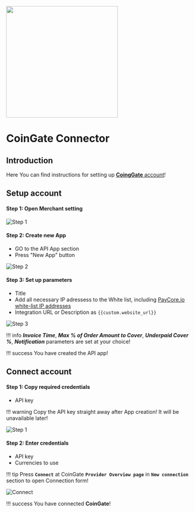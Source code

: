 <img src="https://static.openfintech.io/payment_providers/coingate/logo.svg?w=300" width="300px" >

# CoinGate Connector

## Introduction

Here You can find  instructions for setting up [**CoingGate** account](https://coingate.com/account/dashboard)!

## Setup account


#### Step 1: Open Merchant setting

![Step 1](images/coingate-step1.png)

#### Step 2: Create new App
-  GO to the API App section
-  Press "New App" button

![Step 2](images/coingate-step2_1.png)

#### Step 3: Set up parameters

-  Title
-  Add all necessary IP adressess to the White list, including  [PayСore.io white-list IP addresses](/integration/ips/)   
-  Integration URL or Description  as ```{{custom.website_url}}```

![Step 3](images/coingate-step3.png)

!!! info
    **_Invoice Time_**, **_Max % of Order Amount to Cover_**, **_Underpaid Cover %_**, **_Notification_** parameters are set  at your choice!


!!! success
    You have created the API app!
    
## Connect account

#### Step 1: Copy required credentials

-  API key

!!! warning
    Copy the API key straight away after App creation!
    It will be unavailable later!

![Step 1](images/coingate-step4.png)

#### Step 2: Enter credentials

-  API key
-  Currencies to use

!!! tip
    Press **`Connect`** at CoinGate **`Provider Overview page`** in **`New connection`** section to open Connection form!



![Connect](images/coingate_connect.png)


!!! success
    You have connected **CoinGate**!